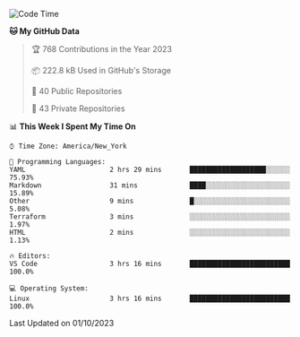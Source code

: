 <!--START_SECTION:waka-->
![Code Time](http://img.shields.io/badge/Code%20Time-218%20hrs%2025%20mins-blue)

**🐱 My GitHub Data** 

> 🏆 768 Contributions in the Year 2023
 > 
> 📦 222.8 kB Used in GitHub's Storage 
 > 
> 📜 40 Public Repositories 
 > 
> 🔑 43 Private Repositories  
 > 
📊 **This Week I Spent My Time On** 

```text
⌚︎ Time Zone: America/New_York

💬 Programming Languages: 
YAML                     2 hrs 29 mins       ███████████████████░░░░░░   75.93% 
Markdown                 31 mins             ████░░░░░░░░░░░░░░░░░░░░░   15.89% 
Other                    9 mins              █░░░░░░░░░░░░░░░░░░░░░░░░   5.08% 
Terraform                3 mins              ░░░░░░░░░░░░░░░░░░░░░░░░░   1.97% 
HTML                     2 mins              ░░░░░░░░░░░░░░░░░░░░░░░░░   1.13%

🔥 Editors: 
VS Code                  3 hrs 16 mins       █████████████████████████   100.0%

💻 Operating System: 
Linux                    3 hrs 16 mins       █████████████████████████   100.0%

```


 Last Updated on 01/10/2023
<!--END_SECTION:waka-->